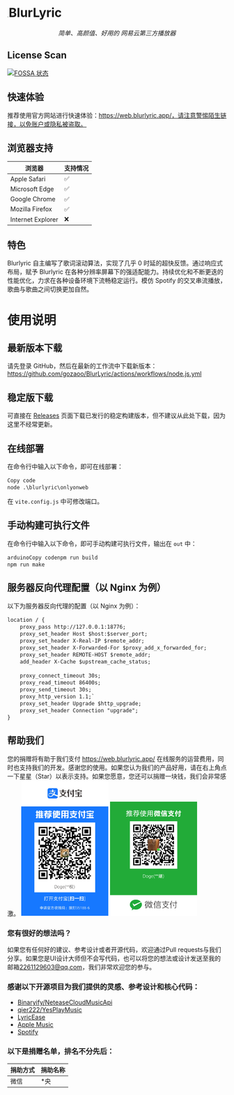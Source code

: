 # <img src="https://blurlyric.app/favicon.svg" alt="img" style="zoom:5%;" />BlurLyric

<center><i>简单、高颜值、好用的 网易云第三方播放器</i></center>

## License Scan

[![FOSSA 状态](https://app.fossa.com/api/projects/git%2Bgithub.com%2FProject-And-Factory%2FBlurLyric.svg?type=large)](https://app.fossa.com/projects/git%2Bgithub.com%2FProject-And-Factory%2FBlurLyric?ref=badge_large)

## 快速体验

推荐使用官方网站进行快速体验：https://web.blurlyric.app/，请注意警惕陌生链接，以免账户或隐私被盗取。

## 浏览器支持

| 浏览器            | 支持情况 |
| ----------------- | -------- |
| Apple Safari      | ✅        |
| Microsoft Edge    | ✅        |
| Google Chrome     | ✅        |
| Mozilla Firefox   | ✅        |
| Internet Explorer | ❌        |

## 特色

Blurlyric 自主编写了歌词滚动算法，实现了几乎 0 时延的超快反馈。通过响应式布局，赋予 Blurlyric 在各种分辨率屏幕下的强适配能力。持续优化和不断更迭的性能优化，力求在各种设备环境下流畅稳定运行。模仿 Spotify 的交叉串流播放，歌曲与歌曲之间切换更加自然。

# 使用说明

## 最新版本下载

请先登录 GitHub，然后在最新的工作流中下载新版本：https://github.com/gozaoo/BlurLyric/actions/workflows/node.js.yml

## 稳定版下载

可直接在 [Releases](https://github.com/gozaoo/BlurLyric2.0/releases) 页面下载已发行的稳定构建版本，但不建议从此处下载，因为这里不经常更新。

## 在线部署

在命令行中输入以下命令，即可在线部署：

```
Copy code
node .\blurlyric\onlyonweb
```

在 `vite.config.js` 中可修改端口。

## 手动构建可执行文件

在命令行中输入以下命令，即可手动构建可执行文件，输出在 `out` 中：

```
arduinoCopy codenpm run build
npm run make
```

## 服务器反向代理配置（以 Nginx 为例）

以下为服务器反向代理的配置（以 Nginx 为例）：

```
location / {
    proxy_pass http://127.0.0.1:18776;
    proxy_set_header Host $host:$server_port;
    proxy_set_header X-Real-IP $remote_addr;
    proxy_set_header X-Forwarded-For $proxy_add_x_forwarded_for;
    proxy_set_header REMOTE-HOST $remote_addr;
    add_header X-Cache $upstream_cache_status;

    proxy_connect_timeout 30s;
    proxy_read_timeout 86400s;
    proxy_send_timeout 30s;
    proxy_http_version 1.1;`
    proxy_set_header Upgrade $http_upgrade;
    proxy_set_header Connection "upgrade";
}
```

## 帮助我们

您的捐赠将有助于我们支付 <a herf="https://web.blurlyric.app/">https://web.blurlyric.app/</a> 在线服务的运营费用，同时也支持我们的开发。感谢您的使用。如果您认为我们的产品好用，请在右上角点一下星星（Star）以表示支持。如果您愿意，您还可以捐赠一块钱，我们会非常感激。 <img style="width: 200px" src="https://github.com/gozaoo/gozaoo.github.io/blob/main/image/zfbSK.jpg"> <img style="width: 200px" src="https://github.com/gozaoo/gozaoo.github.io/blob/main/image/wxSK.png">

### 您有很好的想法吗？

如果您有任何好的建议、参考设计或者开源代码，欢迎通过Pull requests与我们分享。如果您是UI设计大师但不会写代码，也可以将您的想法或设计发送至我的邮箱[2261129603@qq.com](mailto:2261129603@qq.com)，我们非常欢迎您的参与。

### 感谢以下开源项目为我们提供的灵感、参考设计和核心代码：

- [Binaryify/NeteaseCloudMusicApi](https://github.com/Binaryify/NeteaseCloudMusicApi)
- [qier222/YesPlayMusic](https://github.com/qier222/YesPlayMusic)
- [LyricEase](https://apps.microsoft.com/store/detail/lyricease/9N1MKDF0F4GT?hl=zh-cn&gl=CN)
- [Apple Music](https://www.apple.com/apple-music/)
- [Spotify](https://www.spotify.com/)

### 以下是捐赠名单，排名不分先后：

| 捐助方式 | 捐助名称 |
| -------- | -------- |
| 微信     | *央      |

